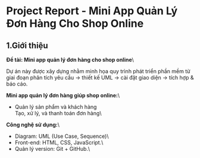 # Project Report - Mini App Quản Lý Đơn Hàng Cho Shop Online

## 1.Giới thiệu

**Đề tài: Mini app quản lý đơn hàng cho shop online**\

Dự án này được xây dựng nhằm minh họa quy trình phát triển phần mềm từ giai đoạn phân tích yêu cầu → thiết kế UML → cài đặt giao diện → tích hợp & báo cáo.

**Mini app quản lý đơn hàng giúp shop online:**\ 
- Quản lý sản phẩm và khách hàng\
  Tạo, xử lý, và thanh toán đơn hàng\

**Công nghệ sử dụng:**\
- Diagram: UML (Use Case, Sequence)\ 
- Front-end: HTML, CSS, JavaScript.\ 
- Quản lý version: Git + GitHub.\


